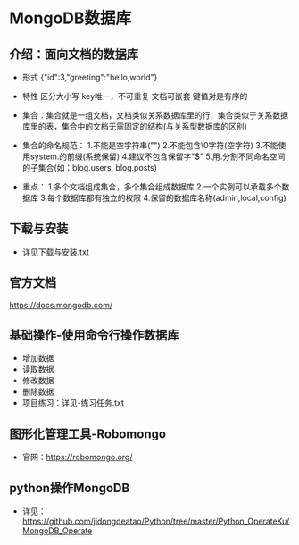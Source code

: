 # MongoDB数据库
## 介绍：面向文档的数据库
- 形式
{"id":3,"greeting":"hello,world"}
- 特性
区分大小写 key唯一，不可重复 文档可嵌套 键值对是有序的

- 集合：集合就是一组文档，文档类似关系数据库里的行，集合类似于关系数据库里的表，集合中的文档无需固定的结构(与关系型数据库的区别)
- 集合的命名规范：
1.不能是空字符串("")
2.不能包含\0字符(空字符)
3.不能使用system.的前缀(系统保留)
4.建议不包含保留字"$"
5.用.分割不同命名空间的子集合(如：blog.users, blog.posts)
- 重点：
1.多个文档组成集合，多个集合组成数据库
2.一个实例可以承载多个数据库
3.每个数据库都有独立的权限
4.保留的数据库名称(admin,local,config)

## 下载与安装
- 详见下载与安装.txt

## 官方文档
https://docs.mongodb.com/

## 基础操作-使用命令行操作数据库
- 增加数据
- 读取数据
- 修改数据
- 删除数据
- 项目练习：详见-练习任务.txt
## 图形化管理工具-Robomongo
- 官网：https://robomongo.org/
## python操作MongoDB
- 详见：https://github.com/jidongdeatao/Python/tree/master/Python_OperateKu/MongoDB_Operate

